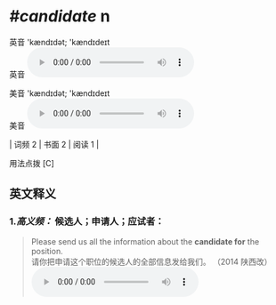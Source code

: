 # ***\#candidate*** n
英音 'kændɪdət; 'kændɪdeɪt  
英音
<audio src="./media/Candidate1.aac" controls="controls"></audio>

美音 'kændɪdət; 'kændɪdeɪt  
美音
<audio src="./media/Candidate2.aac" controls="controls"></audio>



| 词频 2 | 书面 2 | 阅读 1 |  

用法点拨  [C]

英文释义
---
### 1.*高义频：* **候选人；申请人；应试者：**  

 > Please send us all the information about the **candidate for** the position.  
 > 请你把申请这个职位的候选人的全部信息发给我们。  （2014 陕西改）  
<audio src="./media/Cancel-102_AAC.aac" controls="controls"></audio>


